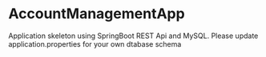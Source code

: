 # AccountManagementApp


Application skeleton using SpringBoot REST Api and MySQL. 
Please update application.properties for your own dtabase schema

